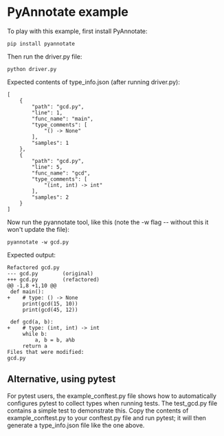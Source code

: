 PyAnnotate example
==================

To play with this example, first install PyAnnotate:

```
pip install pyannotate
```

Then run the driver.py file:

```
python driver.py
```

Expected contents of type_info.json (after running driver.py):

```
[
    {
        "path": "gcd.py",
        "line": 1,
        "func_name": "main",
        "type_comments": [
            "() -> None"
        ],
        "samples": 1
    },
    {
        "path": "gcd.py",
        "line": 5,
        "func_name": "gcd",
        "type_comments": [
            "(int, int) -> int"
        ],
        "samples": 2
    }
]
```

Now run the pyannotate tool, like this (note the -w flag -- without
this it won't update the file):

```
pyannotate -w gcd.py
```

Expected output:

```
Refactored gcd.py
--- gcd.py        (original)
+++ gcd.py        (refactored)
@@ -1,8 +1,10 @@
 def main():
+    # type: () -> None
     print(gcd(15, 10))
     print(gcd(45, 12))
 
 def gcd(a, b):
+    # type: (int, int) -> int
     while b:
         a, b = b, a%b
     return a
Files that were modified:
gcd.py
```

Alternative, using pytest
-------------------------

For pytest users, the example_conftest.py file shows how to
automatically configures pytest to collect types when running tests.
The test_gcd.py file contains a simple test to demonstrate this.  Copy
the contents of example_conftest.py to your conftest.py file and run
pytest; it will then generate a type_info.json file like the one
above.
